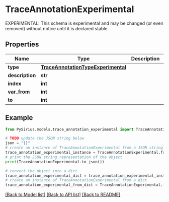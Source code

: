 # TraceAnnotationExperimental

EXPERIMENTAL: This schema is experimental and may be changed (or even removed) without notice until it is declared stable.

## Properties

Name | Type | Description | Notes
------------ | ------------- | ------------- | -------------
**type** | [**TraceAnnotationTypeExperimental**](TraceAnnotationTypeExperimental.md) |  | [optional] 
**description** | **str** |  | [optional] 
**index** | **int** |  | [optional] 
**var_from** | **int** |  | [optional] 
**to** | **int** |  | [optional] 

## Example

```python
from PySirius.models.trace_annotation_experimental import TraceAnnotationExperimental

# TODO update the JSON string below
json = "{}"
# create an instance of TraceAnnotationExperimental from a JSON string
trace_annotation_experimental_instance = TraceAnnotationExperimental.from_json(json)
# print the JSON string representation of the object
print(TraceAnnotationExperimental.to_json())

# convert the object into a dict
trace_annotation_experimental_dict = trace_annotation_experimental_instance.to_dict()
# create an instance of TraceAnnotationExperimental from a dict
trace_annotation_experimental_from_dict = TraceAnnotationExperimental.from_dict(trace_annotation_experimental_dict)
```
[[Back to Model list]](../README.md#documentation-for-models) [[Back to API list]](../README.md#documentation-for-api-endpoints) [[Back to README]](../README.md)


